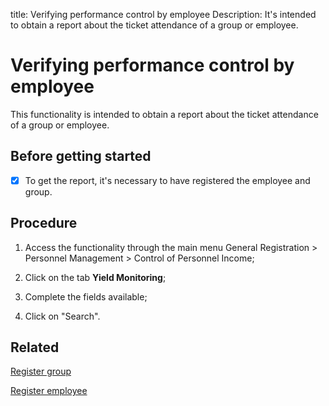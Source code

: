 title: Verifying performance control by employee
Description: It's intended to obtain a report about the ticket attendance of a group or employee. 
# Verifying performance control by employee

This functionality is intended to obtain a report about the ticket attendance of a group or employee.

Before getting started
--------------------------

- [x] To get the report, it's necessary to have registered the employee and group.

Procedure
-------------

1.  Access the functionality through the main menu General Registration \>
    Personnel Management \> Control of Personnel Income;

2.  Click on the tab **Yield Monitoring**;

3.  Complete the fields available;

4.  Click on "Search".

Related
-----------

[Register group](/en-us/4biz-helium/initial-settings/access-settings/user/register-groups.html)

[Register employee](/en-us/4biz-helium/initial-settings/access-settings/user/register-employee.html)

